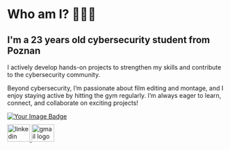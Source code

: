 <h1 align="left">Who am I? 👨🏼‍💻</h1>

<h2 align="left">I'm a 23 years old cybersecurity student from Poznan</h2>

<p align="left">I actively develop hands-on projects to strengthen my skills and contribute to the cybersecurity community.</p>

<p align="left">Beyond cybersecurity, I’m passionate about film editing and montage, and I enjoy staying active by hitting the gym regularly. I’m always eager to learn, connect, and collaborate on exciting projects!</p>

<!-- Badge TryHackMe -->
<a href="https://tryhackme.com/p/gedzu" target="_blank">
  <img src="https://tryhackme-badges.s3.amazonaws.com/Gedzu.png" alt="Your Image Badge" />
</a>

<!-- Ikony kontaktowe -->
<div align="left" style="margin-top: 10px;">
  <a href="https://www.linkedin.com/in/patrykwawrzyniak/" target="_blank">
    <img src="https://raw.githubusercontent.com/maurodesouza/profile-readme-generator/master/src/assets/icons/social/linkedin/default.svg" width="52" height="40" alt="linkedin logo" />
  </a>
  <a href="mailto:pwawrzyniak780@gmail.com" target="_blank">
    <img src="https://raw.githubusercontent.com/maurodesouza/profile-readme-generator/master/src/assets/icons/social/gmail/default.svg" width="52" height="40" alt="gmail logo" />
  </a>
</div>
